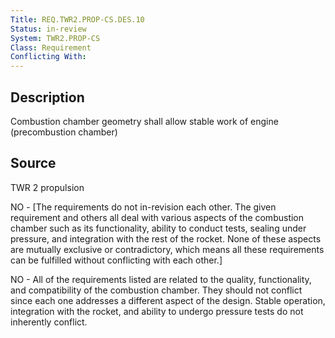 ```yaml
---
Title: REQ.TWR2.PROP-CS.DES.10
Status: in-review
System: TWR2.PROP-CS
Class: Requirement
Conflicting With: 
---
```


## Description

Combustion chamber geometry shall allow stable work of engine (precombustion chamber)

## Source

TWR 2 propulsion


NO - [The requirements do not in-revision each other. The given requirement and others all deal with various aspects of the combustion chamber such as its functionality, ability to conduct tests, sealing under pressure, and integration with the rest of the rocket. None of these aspects are mutually exclusive or contradictory, which means all these requirements can be fulfilled without conflicting with each other.]

NO - All of the requirements listed are related to the quality, functionality, and compatibility of the combustion chamber. They should not conflict since each one addresses a different aspect of the design. Stable operation, integration with the rocket, and ability to undergo pressure tests do not inherently conflict.                                       